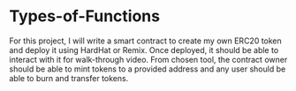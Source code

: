 # Types-of-Functions

For this project, I will write a smart contract to create my own ERC20 token and deploy it using HardHat or Remix. Once deployed, it should be able to interact with it for walk-through video. From chosen tool, the contract owner should be able to mint tokens to a provided address and any user should be able to burn and transfer tokens.
